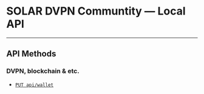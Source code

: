 # SOLAR DVPN Communtity — Local API

---

## API Methods

### DVPN, blockchain & etc.

- [`PUT api/wallet`](api/PUT_wallet.md)
